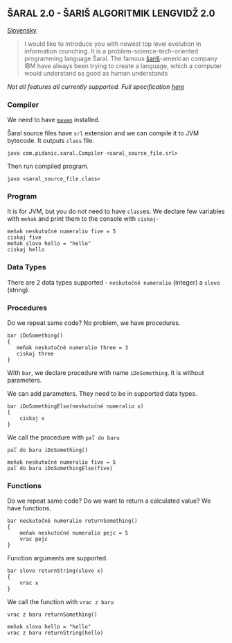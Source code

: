 ## ŠARAL 2.0 - ŠARIŠ ALGORITMIK LENGVIDŽ 2.0

[Slovensky](README-SK.md)

> I would like to introduce you with newest top level evolution in information crunching. It is a problem-science-tech-oriented programming language Šaral. The famous [šariš](https://en.wikipedia.org/wiki/%C5%A0ari%C5%A1)-american company IBM have always been trying to create a language, which a computer would understand as good as human understands

*Not all features all currently supported. Full specification [here](specification.md)*

### Compiler
We need to have [`maven`](https://maven.apache.org/) installed.

Šaral source files have `srl` extension and we can compile it to JVM bytecode. It outputs `class` file. 

`java com.pidanic.saral.Compiler <saral_source_file.srl>`

Then run compiled program. 

`java <saral_source_file.class>`

### Program
It is for JVM, but you do not need to have `class`es. We declare few variables with `meňak` and print them to the console with `ciskaj`-
```
meňak neskutočné numeralio five = 5
ciskaj five
meňak slovo hello = "hello"
ciskaj hello
```

### Data Types
There are 2 data types supported - `neskutočné numeralio` (integer) a `slovo` (string).


### Procedures
Do we repeat same code? No problem, we have procedures.
```
bar iDoSomething()
{
   meňak neskutočné numeralio three = 3
   ciskaj three
}
```

With `bar`, we declare procedure with name `iDoSomething`. It is without parameters. 

We can add parameters. They need to be in supported data types.
```
bar iDoSomethingElse(neskutočné numeralio x)
{
    ciskaj x
}
```

We call the procedure with `paľ do baru`
```
paľ do baru iDoSomething()

meňak neskutočné numeralio five = 5
paľ do baru iDoSomethingElse(five)

```

### Functions
Do we repeat same code? Do we want to return a calculated value? We have functions.
```
bar neskutočné numeralio returnSomething()
{
    meňak neskutočné numeralio pejc = 5
    vrac pejc
}
```

Function arguments are supported.
```
bar slovo returnString(slovo x)
{
    vrac x
}
```

We call the function with `vrac z baru`
```
vrac z baru returnSomething()

meňak slovo hello = "hello"
vrac z baru returnString(hello)

```
